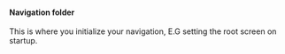 #### Navigation folder

This is where you initialize your navigation, E.G setting the root screen on startup.